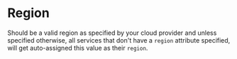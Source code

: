 # Region

Should be a valid region as specified by your cloud provider and unless specified otherwise, all services that don't have a `region` attribute specified, will get auto-assigned this value as their `region`.
